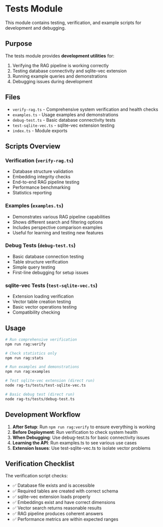 # Tests Module

This module contains testing, verification, and example scripts for development and debugging.

## Purpose

The tests module provides **development utilities** for:

1. Verifying the RAG pipeline is working correctly
2. Testing database connectivity and sqlite-vec extension
3. Running example queries and demonstrations
4. Debugging issues during development

## Files

- `verify-rag.ts` - Comprehensive system verification and health checks
- `examples.ts` - Usage examples and demonstrations
- `debug-test.ts` - Basic database connectivity tests
- `test-sqlite-vec.ts` - sqlite-vec extension testing
- `index.ts` - Module exports

## Scripts Overview

### Verification (`verify-rag.ts`)

- Database structure validation
- Embedding integrity checks
- End-to-end RAG pipeline testing
- Performance benchmarking
- Statistics reporting

### Examples (`examples.ts`)

- Demonstrates various RAG pipeline capabilities
- Shows different search and filtering options
- Includes perspective comparison examples
- Useful for learning and testing new features

### Debug Tests (`debug-test.ts`)

- Basic database connection testing
- Table structure verification
- Simple query testing
- First-line debugging for setup issues

### sqlite-vec Tests (`test-sqlite-vec.ts`)

- Extension loading verification
- Vector table creation testing
- Basic vector operations testing
- Compatibility checking

## Usage

```bash
# Run comprehensive verification
npm run rag:verify

# Check statistics only
npm run rag:stats

# Run examples and demonstrations
npm run rag:examples

# Test sqlite-vec extension (direct run)
node rag-ts/tests/test-sqlite-vec.ts

# Basic debug test (direct run)
node rag-ts/tests/debug-test.ts
```

## Development Workflow

1. **After Setup**: Run `npm run rag:verify` to ensure everything is working
2. **Before Deployment**: Run verification to check system health
3. **When Debugging**: Use debug-test.ts for basic connectivity issues
4. **Learning the API**: Run examples.ts to see various use cases
5. **Extension Issues**: Use test-sqlite-vec.ts to isolate vector problems

## Verification Checklist

The verification script checks:

- ✅ Database file exists and is accessible
- ✅ Required tables are created with correct schema
- ✅ sqlite-vec extension loads properly
- ✅ Embeddings exist and have correct dimensions
- ✅ Vector search returns reasonable results
- ✅ RAG pipeline produces coherent answers
- ✅ Performance metrics are within expected ranges
